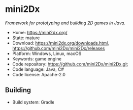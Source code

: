 # mini2Dx

_Framework for prototyping and building 2D games in Java._

- Home: https://mini2dx.org/
- State: mature
- Download: https://mini2dx.org/downloads.html, https://github.com/mini2Dx/mini2Dx/releases
- Platform: Windows, Linux, macOS
- Keywords: game engine
- Code repository: https://github.com/mini2Dx/mini2Dx.git
- Code language: Java, C#
- Code license: Apache-2.0


## Building

- Build system: Gradle
